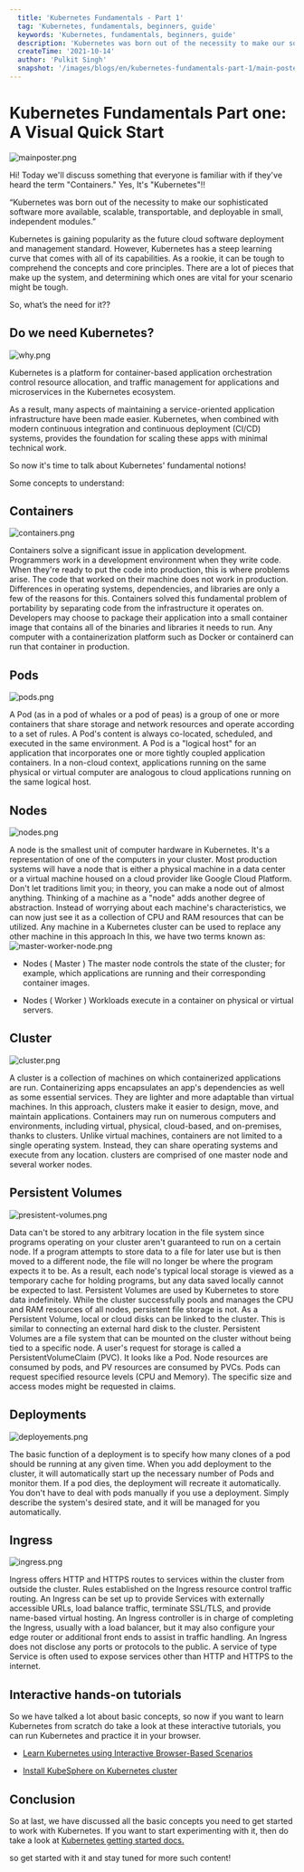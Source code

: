 ```yaml
---
  title: 'Kubernetes Fundamentals - Part 1'
  tag: 'Kubernetes, fundamentals, beginners, guide'
  keywords: 'Kubernetes, fundamentals, beginners, guide'
  description: 'Kubernetes was born out of the necessity to make our sophisticated software more available, scalable, transportable, and deployable in small, independent modules.'
  createTime: '2021-10-14'
  author: 'Pulkit Singh'
  snapshot: '/images/blogs/en/kubernetes-fundamentals-part-1/main-poster.png'
---
```


# Kubernetes Fundamentals Part one: A Visual Quick Start


![mainposter.png](/images/blogs/en/kubernetes-fundamentals-part-1/main-poster.png)


Hi! Today we'll discuss something that everyone is familiar with if they've heard the term "Containers." Yes, It's "Kubernetes"!!

“Kubernetes was born out of the necessity to make our sophisticated software more available, scalable, transportable, and deployable in small, independent modules.”

Kubernetes is gaining popularity as the future cloud software deployment and management standard. However, Kubernetes has a steep learning curve that comes with all of its capabilities. As a rookie, it can be tough to comprehend the concepts and core principles. There are a lot of pieces that make up the system, and determining which ones are vital for your scenario might be tough.

So, what’s the need for it??


## Do we need Kubernetes?

![why.png](/images/blogs/en/kubernetes-fundamentals-part-1/why-poster.png)

Kubernetes is a platform for container-based application orchestration control resource allocation, and traffic management for applications and microservices in the Kubernetes ecosystem.

As a result, many aspects of maintaining a service-oriented application infrastructure have been made easier. Kubernetes, when combined with modern continuous integration and continuous deployment (CI/CD) systems, provides the foundation for scaling these apps with minimal technical work.

So now it's time to talk about Kubernetes' fundamental notions!

Some concepts to understand:

## Containers
![containers.png](/images/blogs/en/kubernetes-fundamentals-part-1/container.png)

Containers solve a significant issue in application development. Programmers work in a development environment when they write code. When they're ready to put the code into production, this is where problems arise. The code that worked on their machine does not work in production. Differences in operating systems, dependencies, and libraries are only a few of the reasons for this.
Containers solved this fundamental problem of portability by separating code from the infrastructure it operates on. Developers may choose to package their application into a small container image that contains all of the binaries and libraries it needs to run.
Any computer with a containerization platform such as Docker or containerd can run that container in production.

## Pods
![pods.png](/images/blogs/en/kubernetes-fundamentals-part-1/pods.png)

A Pod (as in a pod of whales or a pod of peas) is a group of one or more containers that share storage and network resources and operate according to a set of rules. A Pod's content is always co-located, scheduled, and executed in the same environment. A Pod is a "logical host" for an application that incorporates one or more tightly coupled application containers.
In a non-cloud context, applications running on the same physical or virtual computer are analogous to cloud applications running on the same logical host.

## Nodes
![nodes.png](/images/blogs/en/kubernetes-fundamentals-part-1/nodes.png)

A node is the smallest unit of computer hardware in Kubernetes. It's a representation of one of the computers in your cluster. Most production systems will have a node that is either a physical machine in a data center or a virtual machine housed on a cloud provider like Google Cloud Platform. Don't let traditions limit you; in theory, you can make a node out of almost anything.
Thinking of a machine as a "node" adds another degree of abstraction. Instead of worrying about each machine's characteristics, we can now just see it as a collection of CPU and RAM resources that can be utilized. Any machine in a Kubernetes cluster can be used to replace any other machine in this approach
In this, we have two terms known as:
![master-worker-node.png](/images/blogs/en/kubernetes-fundamentals-part-1/master-worker-node.png)


- Nodes ( Master )
The master node controls the state of the cluster; for example, which applications are running and their corresponding container images.

- Nodes ( Worker )
Workloads execute in a container on physical or virtual servers.

## Cluster
![cluster.png](/images/blogs/en/kubernetes-fundamentals-part-1/cluster.png)

A cluster is a collection of machines on which containerized applications are run. Containerizing apps encapsulates an app's dependencies as well as some essential services. They are lighter and more adaptable than virtual machines. In this approach, clusters make it easier to design, move, and maintain applications.
Containers may run on numerous computers and environments, including virtual, physical, cloud-based, and on-premises, thanks to clusters. Unlike virtual machines, containers are not limited to a single operating system. Instead, they can share operating systems and execute from any location.
clusters are comprised of one master node and several worker nodes.

## Persistent Volumes
![presistent-volumes.png](/images/blogs/en/kubernetes-fundamentals-part-1/presistent-volumes.png)

Data can't be stored to any arbitrary location in the file system since programs operating on your cluster aren't guaranteed to run on a certain node. If a program attempts to store data to a file for later use but is then moved to a different node, the file will no longer be where the program expects it to be. As a result, each node's typical local storage is viewed as a temporary cache for holding programs, but any data saved locally cannot be expected to last.
Persistent Volumes are used by Kubernetes to store data indefinitely. While the cluster successfully pools and manages the CPU and RAM resources of all nodes, persistent file storage is not. As a Persistent Volume, local or cloud disks can be linked to the cluster. This is similar to connecting an external hard disk to the cluster. Persistent Volumes are a file system that can be mounted on the cluster without being tied to a specific node. A user's request for storage is called a PersistentVolumeClaim (PVC). It looks like a Pod. Node resources are consumed by pods, and PV resources are consumed by PVCs. Pods can request specified resource levels (CPU and Memory). The specific size and access modes might be requested in claims.

## Deployments
![deployements.png](/images/blogs/en/kubernetes-fundamentals-part-1/deployements.png)

The basic function of a deployment is to specify how many clones of a pod should be running at any given time. When you add deployment to the cluster, it will automatically start up the necessary number of Pods and monitor them. If a pod dies, the deployment will recreate it automatically.
You don't have to deal with pods manually if you use a deployment. Simply describe the system's desired state, and it will be managed for you automatically.

## Ingress
![ingress.png](/images/blogs/en/kubernetes-fundamentals-part-1/ingress.png)

Ingress offers HTTP and HTTPS routes to services within the cluster from outside the cluster. Rules established on the Ingress resource control traffic routing. An Ingress can be set up to provide Services with externally accessible URLs, load balance traffic, terminate SSL/TLS, and provide name-based virtual hosting. An Ingress controller is in charge of completing the Ingress, usually with a load balancer, but it may also configure your edge router or additional front ends to assist in traffic handling. An Ingress does not disclose any ports or protocols to the public. A service of type Service is often used to expose services other than HTTP and HTTPS to the internet.

## Interactive hands-on tutorials
So we have talked a lot about basic concepts, so now if you want to learn Kubernetes from scratch do take a look at these interactive tutorials, you can run Kubernetes and practice it in your browser.

- [Learn Kubernetes using Interactive Browser-Based Scenarios](https://www.katacoda.com/courses/kubernetes)

- [Install KubeSphere on Kubernetes cluster](https://www.katacoda.com/kubesphere/scenarios/install-kubesphere-on-kubernetes)



## Conclusion
So at last, we have discussed all the basic concepts you need to get started to work with Kubernetes. If you want to start experimenting with it, then do take a look at [Kubernetes getting started docs.](https://kubernetes.io/docs/setup/)

so get started with it and stay tuned for more such content!
